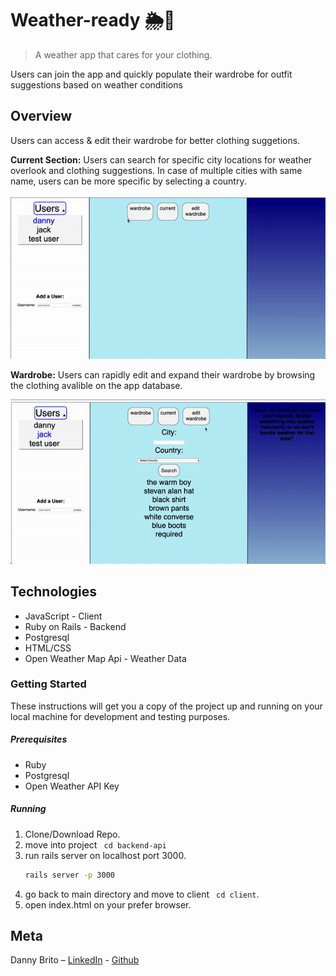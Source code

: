 # Weather-ready 🌦👖

> A weather app that cares for your clothing. 


Users can join the app and quickly populate their wardrobe for outfit suggestions based on weather conditions


## Overview

Users can access & edit their wardrobe for better clothing suggetions.

<b>Current Section:</b> Users can search for specific city locations for weather overlook and clothing suggestions.
In case of multiple cities with same name, users can be more specific by selecting a country.

![](./docs/overview.gif)

<b>Wardrobe:</b>
Users can rapidly edit and expand their wardrobe by browsing the clothing avalible on the app database.

![](./docs/edit.gif)

## Technologies
<ul>
<li />JavaScript - Client
<li />Ruby on Rails - Backend
<li />Postgresql
<li />HTML/CSS
<li />Open Weather Map Api - Weather Data
</ul>


### Getting Started
These instructions will get you a copy of the project up and running on your local machine for development and testing purposes.
##### Prerequisites
<ul>
<li /> Ruby
<li /> Postgresql
<li /> Open Weather API Key
</ul> 

##### Running


1. Clone/Download Repo.
2. move into project ``` cd backend-api```
3. run rails server on localhost port 3000.
    ```sh 
    rails server -p 3000
    ```
4. go back to main directory and move to client ``` cd client```.
5. open index.html on your prefer browser.


## Meta

Danny Brito – [LinkedIn](https://www.linkedin.com/in/dannybrito) - [Github](https://github.com/DannyBrito)